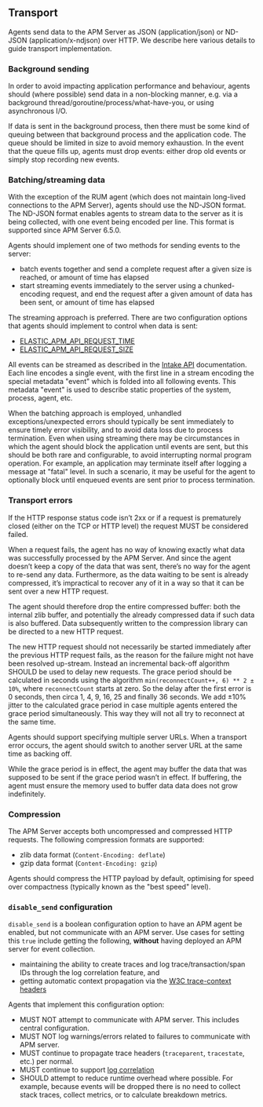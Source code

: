 ## Transport

Agents send data to the APM Server as JSON (application/json) or ND-JSON (application/x-ndjson) over HTTP. We describe here various details to guide transport implementation.

### Background sending

In order to avoid impacting application performance and behaviour, agents should (where possible) send data in a non-blocking manner, e.g. via a background thread/goroutine/process/what-have-you, or using asynchronous I/O.

If data is sent in the background process, then there must be some kind of queuing between that background process and the application code. The queue should be limited in size to avoid memory exhaustion. In the event that the queue fills up, agents must drop events: either drop old events or simply stop recording new events.

### Batching/streaming data

With the exception of the RUM agent (which does not maintain long-lived connections to the APM Server), agents should use the ND-JSON format. The ND-JSON format enables agents to stream data to the server as it is being collected, with one event being encoded per line. This format is supported since APM Server 6.5.0.

Agents should implement one of two methods for sending events to the server:

 - batch events together and send a complete request after a given size is reached, or amount of time has elapsed
 - start streaming events immediately to the server using a chunked-encoding request, and end the request after a given amount of data has been sent, or amount of time has elapsed

The streaming approach is preferred. There are two configuration options that agents should implement to control when data is sent:

 - [ELASTIC_APM_API_REQUEST_TIME](https://www.elastic.co/guide/en/apm/agent/python/current/configuration.html#config-api-request-time)
 - [ELASTIC_APM_API_REQUEST_SIZE](https://www.elastic.co/guide/en/apm/agent/python/current/configuration.html#config-api-request-size)

All events can be streamed as described in the [Intake API](https://www.elastic.co/guide/en/apm/server/current/intake-api.html) documentation. Each line encodes a single event, with the first line in a stream encoding the special metadata "event" which is folded into all following events. This metadata "event" is used to describe static properties of the system, process, agent, etc.

When the batching approach is employed, unhandled exceptions/unexpected errors should typically be sent immediately to ensure timely error visibility, and to avoid data loss due to process termination. Even when using streaming there may be circumstances in which the agent should block the application until events are sent, but this should be both rare and configurable, to avoid interrupting normal program operation. For example, an application may terminate itself after logging a message at "fatal" level. In such a scenario, it may be useful for the agent to optionally block until enqueued events are sent prior to process termination.

### Transport errors

If the HTTP response status code isn’t 2xx or if a request is prematurely closed (either on the TCP or HTTP level) the request MUST be considered failed.

When a request fails, the agent has no way of knowing exactly what data was successfully processed by the APM Server. And since the agent doesn’t keep a copy of the data that was sent, there’s no way for the agent to re-send any data. Furthermore, as the data waiting to be sent is already compressed, it’s impractical to recover any of it in a way so that it can be sent over a new HTTP request.

The agent should therefore drop the entire compressed buffer: both the internal zlib buffer, and potentially the already compressed data if such data is also buffered. Data subsequently written to the compression library can be directed to a new HTTP request.

The new HTTP request should not necessarily be started immediately after the previous HTTP request fails, as the reason for the failure might not have been resolved up-stream. Instead an incremental back-off algorithm SHOULD be used to delay new requests. The grace period should be calculated in seconds using the algorithm `min(reconnectCount++, 6) ** 2 ± 10%`, where `reconnectCount` starts at zero. So the delay after the first error is 0 seconds, then circa 1, 4, 9, 16, 25 and finally 36 seconds. We add ±10% jitter to the calculated grace period in case multiple agents entered the grace period simultaneously. This way they will not all try to reconnect at the same time.

Agents should support specifying multiple server URLs. When a transport error occurs, the agent should switch to another server URL at the same time as backing off.

While the grace period is in effect, the agent may buffer the data that was supposed to be sent if the grace period wasn’t in effect. If buffering, the agent must ensure the memory used to buffer data data does not grow indefinitely.

### Compression

The APM Server accepts both uncompressed and compressed HTTP requests. The following compression formats are supported:

- zlib data format (`Content-Encoding: deflate`)
- gzip data format (`Content-Encoding: gzip`)

Agents should compress the HTTP payload by default, optimising for speed over compactness (typically known as the "best speed" level).

### `disable_send` configuration

`disable_send` is a boolean configuration option to have an APM agent be
enabled, but not communicate with an APM server. Use cases for setting this
`true` include getting the following, **without** having deployed an APM server
for event collection.

- maintaining the ability to create traces and log trace/transaction/span IDs
  through the log correlation feature, and
- getting automatic context propagation via the
  [W3C trace-context headers](https://w3c.github.io/trace-context/)

Agents that implement this configuration option:

- MUST NOT attempt to communicate with APM server. This includes central configuration.
- MUST NOT log warnings/errors related to failures to communicate with APM server.
- MUST continue to propagate trace headers (`traceparent`, `tracestate`, etc.)
  per normal.
- MUST continue to support [log correlation](./log-correlation.md)
- SHOULD attempt to reduce runtime overhead where possible. For example,
  because events will be dropped there is no need to collect stack traces,
  collect metrics, or to calculate breakdown metrics.
